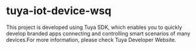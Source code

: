 # tuya-iot-device-wsq
This project is developed using Tuya SDK, which enables you to quickly develop branded apps connecting and controlling smart scenarios of many devices.For more information, please check Tuya Developer Website.

